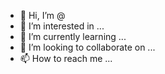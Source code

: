 - 👋 Hi, I’m @
- 👀 I’m interested in ...
- 🌱 I’m currently learning ...
- 💞️ I’m looking to collaborate on ...
- 📫 How to reach me ...

<!---
vkinco/vkinco is a ✨ special ✨ repository because its `README.md` (this file) appears on your GitHub profile.
You can click the Preview link to take a look at your changes.
--->

